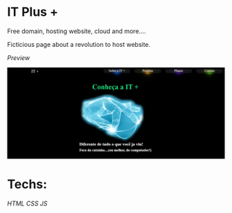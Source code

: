 # IT Plus + 

Free domain, hosting website, cloud and more....

Ficticious page about a revolution to host website.

*Preview*

<img src="images/Preview.jpg" alt="Preview">

# Techs:

*HTML*
*CSS*
*JS*

